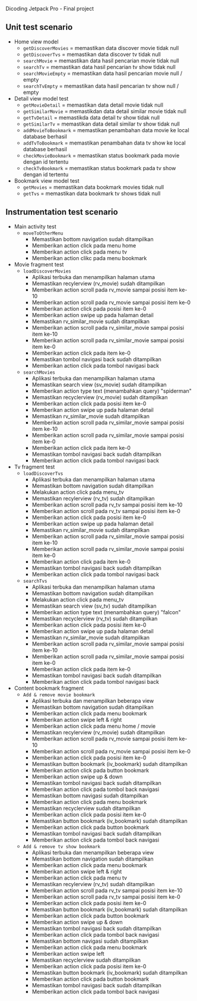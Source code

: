 Dicoding Jetpack Pro - Final project

## Unit test scenario

- Home view model
  - `getDiscoverMovies` = memastikan data discover movie tidak null 
  - `getDiscoverTvs` = memastikan data discover tv tidak null
  - `searchMovie` = memastikan data hasil pencarian movie tidak null
  - `searchTv` = memastikan data hasil pencarian tv show tidak null
  - `searchMovieEmpty` = memastikan data hasil pencarian movie null / empty
  - `searchTvEmpty` = memastikan data hasil pencarian tv show null / empty
- Detail view model test
  - `getMovieDetail` = memastikan data detail movie tidak null
  - `getSimilarMovie` = memastikdan data detail similar movie tidak null
  - `getTvDetail` = memastikda data detail tv show tidak null
  - `getSimilarTv` = memastikan data detail similar tv show tidak null
  - `addMovieToBookmark` = memastikan penambahan data movie ke local database berhasil
  - `addTvToBookmark` = memastikan penambahan data tv show ke local database berhasil
  - `checkMovieBookmark` = memastikan status bookmark pada movie dengan id tertentu
  - `checkTvBookmark` = memastikan status bookmark pada tv show dengan id tertentu
- Bookmark view model test
  - `getMovies` = memastikan data bookmark movies tidak null
  - `getTvs` = memastikan data bookmark tv shows tidak null

## Instrumentation test scenario

- Main activity test
  - `moveToOtherMenu`
    - Memastikan bottom navigation sudah ditampilkan
    - Memberikan action click pada menu home
    - Memberikan action click pada menu tv
    - Memberikan action clikc pada menu bookmark
- Movie fragment test
  - `loadDiscoverMovies`
    - Aplikasi terbuka dan menampilkan halaman utama
    - Memastikan recylerview (rv_movie) sudah ditampilkan
    - Memberikan action scroll pada rv_movie sampai posisi item ke-10
    - Memberikan action scroll pada rv_movie sampai posisi item ke-0
    - Memberikan action click pada posisi item ke-0
    - Memberikan action swipe up pada halaman detail
    - Memastikan rv_similar_movie sudah ditampilkan
    - Memberikan action scroll pada rv_similar_movie sampai posisi item ke-10
    - Memberikan action scroll pada rv_similar_movie sampai posisi item ke-0
    - Memberikan action click pada item ke-0
    - Memastikan tombol navigasi back sudah ditampilkan
    - Memberikan action click pada tombol navigasi back
  - `searchMovies`
    - Aplikasi terbuka dan menampilkan halaman utama
    - Memastikan search view (sv_movie) sudah ditampilkan
    - Memberikan action type text (menambahkan query) "spiderman"
    - Memastikan recyclerview (rv_movie) sudah ditampilkan
    - Memberikan action click pada posisi item ke-0
    - Memberikan action swipe up pada halaman detail
    - Memastikan rv_similar_movie sudah ditampilkan
    - Memberikan action scroll pada rv_similar_movie sampai posisi item ke-10
    - Memberikan action scroll pada rv_similar_movie sampai posisi item ke-0
    - Memberikan action click pada item ke-0
    - Memastikan tombol navigasi back sudah ditampilkan
    - Memberikan action click pada tombol navigasi back
- Tv fragment test
  - `loadDiscoverTvs`
    - Aplikasi terbuka dan menampilkan halaman utama
    - Memastikan bottom navigation sudah ditampilkan
    - Melakukan action click pada menu_tv
    - Memastikan recylerview (rv_tv) sudah ditampilkan
    - Memberikan action scroll pada rv_tv sampai posisi item ke-10
    - Memberikan action scroll pada rv_tv sampai posisi item ke-0
    - Memberikan action click pada posisi item ke-0
    - Memberikan action swipe up pada halaman detail
    - Memastikan rv_similar_movie sudah ditampilkan
    - Memberikan action scroll pada rv_similar_movie sampai posisi item ke-10
    - Memberikan action scroll pada rv_similar_movie sampai posisi item ke-0
    - Memberikan action click pada item ke-0
    - Memastikan tombol navigasi back sudah ditampilkan
    - Memberikan action click pada tombol navigasi back
  - `searchTvs`
    - Aplikasi terbuka dan menampilkan halaman utama
    - Memastikan bottom navigation sudah ditampilkan
    - Melakukan action click pada menu_tv
    - Memastikan search view (sv_tv) sudah ditampilkan
    - Memberikan action type text (menambahkan query) "falcon"
    - Memastikan recyclerview (rv_tv) sudah ditampilkan
    - Memberikan action click pada posisi item ke-0
    - Memberikan action swipe up pada halaman detail
    - Memastikan rv_similar_movie sudah ditampilkan
    - Memberikan action scroll pada rv_similar_movie sampai posisi item ke-10
    - Memberikan action scroll pada rv_similar_movie sampai posisi item ke-0
    - Memberikan action click pada item ke-0
    - Memastikan tombol navigasi back sudah ditampilkan
    - Memberikan action click pada tombol navigasi back
- Content bookmark fragment
  - `Add & remove movie bookmark`
    - Aplikasi terbuka dan menampilkan beberapa view 
    - Memastikan bottom navigation sudah ditampilkan
    - Memberikan action click pada menu bookmark
    - Memberikan action swipe left & right
    - Memberikan action click pada menu home / movie
    - Memastikan recylerview (rv_movie) sudah ditampilkan
    - Memberikan action scroll pada rv_movie sampai posisi item ke-10
    - Memberikan action scroll pada rv_movie sampai posisi item ke-0
    - Memberikan action click pada posisi item ke-0
    - Memastikan button bookmark (iv_bookmark) sudah ditampilkan
    - Memberikan action click pada button bookmark
    - Memberikan action swipe up & down
    - Memastikan tombol navigasi back sudah ditampilkan 
    - Memberikan action click pada tombol back navigasi 
    - Memastikan bottom navigasi sudah ditampilkan
    - Memberikan action click pada menu bookmark
    - Memastikan recyclerview sudah ditampilkan
    - Memberikan action click pada posisi item ke-0
    - Memastikan button bookmark (iv_bookmark) sudah ditampilkan
    - Memberikan action click pada button bookmark
    - Memastikan tombol navigasi back sudah ditampilkan 
    - Memberikan action click pada tombol back navigasi 
  - `Add & remove tv show bookmark`
    - Aplikasi terbuka dan menampilkan beberapa view 
    - Memastikan bottom navigation sudah ditampilkan
    - Memberikan action click pada menu bookmark
    - Memberikan action swipe left & right
    - Memberikan action click pada menu tv
    - Memastikan recylerview (rv_tv) sudah ditampilkan
    - Memberikan action scroll pada rv_tv sampai posisi item ke-10
    - Memberikan action scroll pada rv_tv sampai posisi item ke-0
    - Memberikan action click pada posisi item ke-0
    - Memastikan button bookmark (iv_bookmark) sudah ditampilkan
    - Memberikan action click pada button bookmark
    - Memberikan action swipe up & down
    - Memastikan tombol navigasi back sudah ditampilkan 
    - Memberikan action click pada tombol back navigasi 
    - Memastikan bottom navigasi sudah ditampilkan
    - Memberikan action click pada menu bookmark
    - Memberikan action swipe left
    - Memastikan recyclerview sudah ditampilkan
    - Memberikan action click pada posisi item ke-0
    - Memastikan button bookmark (iv_bookmark) sudah ditampilkan
    - Memberikan action click pada button bookmark
    - Memastikan tombol navigasi back sudah ditampilkan 
    - Memberikan action click pada tombol back navigasi 
